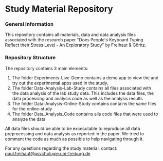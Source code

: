 # Study Material Repository

### General Information

This repository contains all materials, data and data analysis files associated with the research paper "Does People's Keyboard Typing Reflect their Stress Level - An Exploratory Study" by Freihaut & Göritz.

### Repository Structure

The repository contains 3 main elements:

1. The folder Experiments-Live-Demo contains a demo app to view the and try out the experimental apps used in the study.
2. The folder Data-Analysis-Lab-Study contains all files associated with the data analysis of the lab study data. This includes the data files, the data processing and analysis code as well as the analysis results
3. The folder Data-Analysis-Online-Study contains contains the same files for the online-study
4. The folder Data_Analysis_Code contains alls code files that were used to analyze the data

All data files should be able to be excecutable to reproduce all data preprocessing and data analysis as reported in the paper.
We tried to comment the code as much as possible to help navigating through it.

For any questions regarding the study material, contact: paul.freihaut@psychologie.uni-freiburg.de